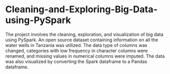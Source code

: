 # Cleaning-and-Exploring-Big-Data-using-PySpark

The project involves the cleaning, exploration, and visualization of big data using PySpark. An open source dataset containing information on all the water wells in Tanzania was utilized. The data type of columns was changed, categories with low frequency in character columns were renamed, and missing values in numerical columns were imputed. The data was also visualized by converting the Spark dataframe to a Pandas dataframe.
